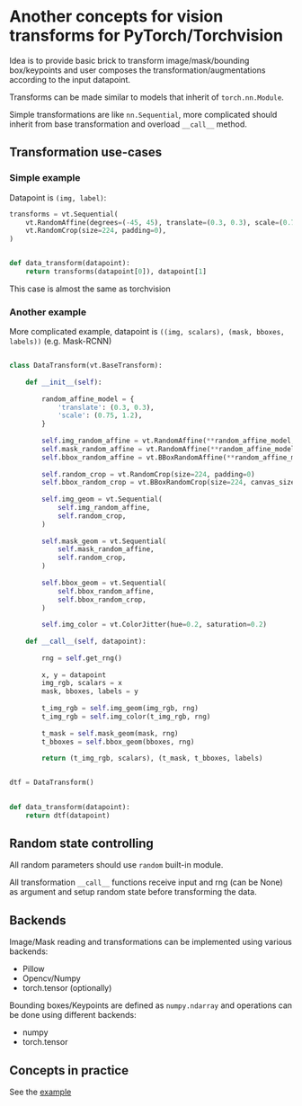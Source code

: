 # Another concepts for vision transforms for PyTorch/Torchvision

Idea is to provide basic brick to transform image/mask/bounding box/keypoints and user composes the transformation/augmentations according to the input datapoint.

Transforms can be made similar to models that inherit of `torch.nn.Module`.

Simple transformations are like `nn.Sequential`, more complicated should inherit from base transformation and 
overload `__call__` method.


## Transformation use-cases


### Simple example

Datapoint is `(img, label)`:

```python
transforms = vt.Sequential(
    vt.RandomAffine(degrees=(-45, 45), translate=(0.3, 0.3), scale=(0.75, 1.2), shear=(-15, 15), resample=PIL.Image.BILINEAR),
    vt.RandomCrop(size=224, padding=0),
)


def data_transform(datapoint):    
    return transforms(datapoint[0]), datapoint[1]
```

This case is almost the same as torchvision

### Another example

More complicated example, datapoint is `((img, scalars), (mask, bboxes, labels))` (e.g. Mask-RCNN)


```python

class DataTransform(vt.BaseTransform):
    
    def __init__(self):
        
        random_affine_model = {
            'translate': (0.3, 0.3), 
            'scale': (0.75, 1.2), 
        }
        
        self.img_random_affine = vt.RandomAffine(**random_affine_model, resample=PIL.Image.BILINEAR)
        self.mask_random_affine = vt.RandomAffine(**random_affine_model, resample=PIL.Image.NEAREST)
        self.bbox_random_affine = vt.BBoxRandomAffine(**random_affine_model)
        
        self.random_crop = vt.RandomCrop(size=224, padding=0)
        self.bbox_random_crop = vt.BBoxRandomCrop(size=224, canvas_size=(512, 512), padding=0)
        
        self.img_geom = vt.Sequential(
            self.img_random_affine,
            self.random_crop,
        )
        
        self.mask_geom = vt.Sequential(
            self.mask_random_affine,
            self.random_crop,
        )
        
        self.bbox_geom = vt.Sequential(
            self.bbox_random_affine,
            self.bbox_random_crop,
        )
        
        self.img_color = vt.ColorJitter(hue=0.2, saturation=0.2)
        
    def __call__(self, datapoint):
        
        rng = self.get_rng()
        
        x, y = datapoint
        img_rgb, scalars = x
        mask, bboxes, labels = y
                
        t_img_rgb = self.img_geom(img_rgb, rng)
        t_img_rgb = self.img_color(t_img_rgb, rng)
                       
        t_mask = self.mask_geom(mask, rng)        
        t_bboxes = self.bbox_geom(bboxes, rng)    
    
        return (t_img_rgb, scalars), (t_mask, t_bboxes, labels)


dtf = DataTransform()

        
def data_transform(datapoint):
    return dtf(datapoint)
```

## Random state controlling

All random parameters should use `random` built-in module.

All transformation `__call__` functions receive input and rng (can be None) as argument and setup random state before
transforming the data.


## Backends 

Image/Mask reading and transformations can be implemented using various backends: 
- Pillow
- Opencv/Numpy
- torch.tensor (optionally)

Bounding boxes/Keypoints are defined as `numpy.ndarray` and operations can be done using different backends:
- numpy
- torch.tensor


## Concepts in practice

See the [example](https://github.com/vfdev-5/VisionTransforms/blob/master/examples/basic.ipynb)


